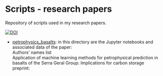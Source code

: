 # Scripts - research papers
Repository of scripts used in my research papers.

[![DOI](https://zenodo.org/badge/DOI/10.5281/zenodo.12730803.svg)](https://doi.org/10.5281/zenodo.12730803)

* [petrophysics_basalts](petrophysics_basalts): in this directory are the Jupyter notebooks and associated data of the paper:\
Authors' names list\
Application of machine learning methods for petrophysical prediction in basalts of the Serra Geral Group: Implications for carbon storage\
preprint:

